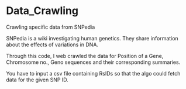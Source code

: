 # Data_Crawling
Crawling specific data from SNPedia

SNPedia is a wiki investigating human genetics. They share information about the effects of variations in DNA.

Through this code, I web crawled the data for Position of a Gene, Chromosome no., Geno sequences and their corresponding summaries.

You have to input a csv file containing RsIDs so that the algo could fetch data for the given SNP ID.
